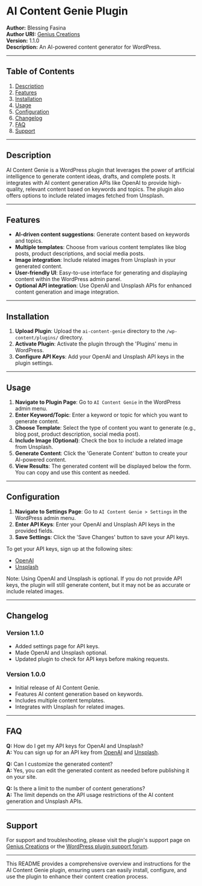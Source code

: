 # AI Content Genie Plugin

**Author:** Blessing Fasina  
**Author URI:** [Genius Creations](https://geniuscreations.com.ng)  
**Version:** 1.1.0  
**Description:** An AI-powered content generator for WordPress.  

---

## Table of Contents
1. [Description](#description)
2. [Features](#features)
3. [Installation](#installation)
4. [Usage](#usage)
5. [Configuration](#configuration)
6. [Changelog](#changelog)
7. [FAQ](#faq)
8. [Support](#support)

---

## Description
AI Content Genie is a WordPress plugin that leverages the power of artificial intelligence to generate content ideas, drafts, and complete posts. It integrates with AI content generation APIs like OpenAI to provide high-quality, relevant content based on keywords and topics. The plugin also offers options to include related images fetched from Unsplash.

---

## Features
- **AI-driven content suggestions**: Generate content based on keywords and topics.
- **Multiple templates**: Choose from various content templates like blog posts, product descriptions, and social media posts.
- **Image integration**: Include related images from Unsplash in your generated content.
- **User-friendly UI**: Easy-to-use interface for generating and displaying content within the WordPress admin panel.
- **Optional API integration**: Use OpenAI and Unsplash APIs for enhanced content generation and image integration.

---

## Installation
1. **Upload Plugin**: Upload the `ai-content-genie` directory to the `/wp-content/plugins/` directory.
2. **Activate Plugin**: Activate the plugin through the 'Plugins' menu in WordPress.
3. **Configure API Keys**: Add your OpenAI and Unsplash API keys in the plugin settings.

---

## Usage
1. **Navigate to Plugin Page**: Go to `AI Content Genie` in the WordPress admin menu.
2. **Enter Keyword/Topic**: Enter a keyword or topic for which you want to generate content.
3. **Choose Template**: Select the type of content you want to generate (e.g., blog post, product description, social media post).
4. **Include Image (Optional)**: Check the box to include a related image from Unsplash.
5. **Generate Content**: Click the 'Generate Content' button to create your AI-powered content.
6. **View Results**: The generated content will be displayed below the form. You can copy and use this content as needed.

---

## Configuration
1. **Navigate to Settings Page**: Go to `AI Content Genie > Settings` in the WordPress admin menu.
2. **Enter API Keys**: Enter your OpenAI and Unsplash API keys in the provided fields.
3. **Save Settings**: Click the 'Save Changes' button to save your API keys.

To get your API keys, sign up at the following sites:
- [OpenAI](https://beta.openai.com/signup/)
- [Unsplash](https://unsplash.com/developers)

Note: Using OpenAI and Unsplash is optional. If you do not provide API keys, the plugin will still generate content, but it may not be as accurate or include related images.

---

## Changelog
### Version 1.1.0
- Added settings page for API keys.
- Made OpenAI and Unsplash optional.
- Updated plugin to check for API keys before making requests.

### Version 1.0.0
- Initial release of AI Content Genie.
- Features AI content generation based on keywords.
- Includes multiple content templates.
- Integrates with Unsplash for related images.

---

## FAQ
**Q:** How do I get my API keys for OpenAI and Unsplash?  
**A:** You can sign up for an API key from [OpenAI](https://beta.openai.com/signup/) and [Unsplash](https://unsplash.com/developers).

**Q:** Can I customize the generated content?  
**A:** Yes, you can edit the generated content as needed before publishing it on your site.

**Q:** Is there a limit to the number of content generations?  
**A:** The limit depends on the API usage restrictions of the AI content generation and Unsplash APIs.

---

## Support
For support and troubleshooting, please visit the plugin's support page on [Genius Creations](https://geniuscreations.com.ng) or the [WordPress plugin support forum](https://wordpress.org/support/plugin/ai-content-genie).

---

This README provides a comprehensive overview and instructions for the AI Content Genie plugin, ensuring users can easily install, configure, and use the plugin to enhance their content creation process.
